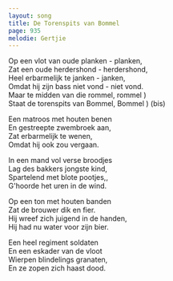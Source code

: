 ```yaml
---
layout: song
title: De Torenspits van Bommel
page: 935
melodie: Gertjie
---
```


Op een vlot van oude planken - planken,  
Zat een oude herdershond - herdershond,  
Heel erbarmelijk te janken - janken,  
Omdat hij zijn bass niet vond - niet vond.  
Maar te midden van die rommel, rommel	)  
Staat de torenspits van Bommel, Bommel	) (bis)  

Een matroos met houten benen  
En gestreepte zwembroek aan,  
Zat erbarmelijk te wenen,  
Omdat hij ook zou vergaan.  

In een mand vol verse broodjes  
Lag des bakkers jongste kind,  
Spartelend met blote pootjes,,  
G'hoorde het uren in de wind.  

Op een ton met houten banden  
Zat de brouwer dik en fier.  
Hij wreef zich juigend in de handen,  
Hij had nu water voor zijn bier.  

Een heel regiment soldaten  
En een eskader van de vloot  
Wierpen blindelings granaten,  
En ze zopen zich haast dood.  
